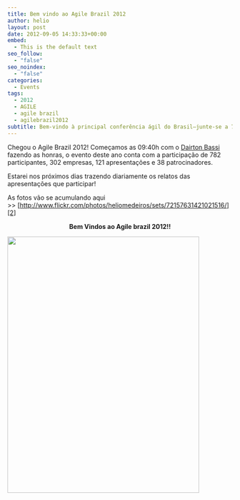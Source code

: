 ```yaml
---
title: Bem vindo ao Agile Brazil 2012
author: helio
layout: post
date: 2012-09-05 14:33:33+00:00
embed:
  - This is the default text
seo_follow:
  - "false"
seo_noindex:
  - "false"
categories:
  - Events
tags:
  - 2012
  - AGILE
  - agile brazil
  - agilebrazil2012
subtitle: Bem-vindo à principal conferência ágil do Brasil—junte-se a 782 participantes, 302 empresas e 121 apresentações para insights diários da maior reunião da comunidade ágil do país
---
```


Chegou o Agile Brazil 2012! Começamos as 09:40h com o [Dairton Bassi][1] fazendo as honras, o evento deste ano conta com a participação de 782 participantes, 302 empresas, 121 apresentações e 38 patrocinadores.

Estarei nos próximos dias trazendo diariamente os relatos das apresentações que participar!

As fotos vão se acumulando aqui >> [http://www.flickr.com/photos/heliomedeiros/sets/72157631421021516/][2]

<p style="text-align: center">
  <strong>Bem Vindos ao Agile brazil 2012!!</strong>
</p>

[<img class="aligncenter size-full wp-image-581" src="/uploads/2012/09/Screen-Shot-2012-09-05-at-12.23.36-PM.png" alt="" width="429" height="575" srcset="/uploads/2012/09/Screen-Shot-2012-09-05-at-12.23.36-PM.png 429w, /uploads/2012/09/Screen-Shot-2012-09-05-at-12.23.36-PM-223x300.png 223w" sizes="(max-width: 429px) 100vw, 429px" />][3]

&nbsp;

[1]: http://twitter.com/dbassi "@dbassi"
[2]: http://www.flickr.com/photos/heliomedeiros/sets/72157631421021516/ "Agile Brazil 2012 - Flickr"
[3]: /uploads/2012/09/Screen-Shot-2012-09-05-at-12.23.36-PM.png
